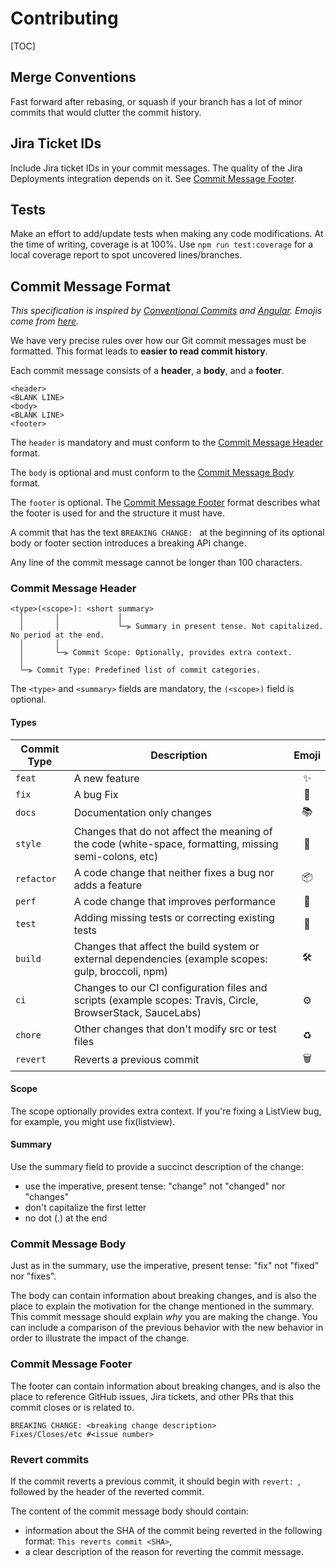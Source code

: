 # Contributing

[TOC]

## Merge Conventions

Fast forward after rebasing, or squash if your branch has a lot of minor commits that would clutter the commit history.

## Jira Ticket IDs

Include Jira ticket IDs in your commit messages. The quality of the Jira Deployments integration depends on it. See [Commit Message Footer](#markdown-header-commit-message-footer).

## Tests

Make an effort to add/update tests when making any code modifications. At the time of writing, coverage is at 100%. Use `npm run test:coverage` for a local coverage report to spot uncovered lines/branches.

## Commit Message Format

*This specification is inspired by [Conventional Commits](https://www.conventionalcommits.org/en/v1.0.0/) and [Angular](https://github.com/angular/angular/blob/master/CONTRIBUTING.md). Emojis come from [here](https://github.com/pvdlg/conventional-commit-types).*

We have very precise rules over how our Git commit messages must be formatted.
This format leads to **easier to read commit history**.

Each commit message consists of a **header**, a **body**, and a **footer**.

```
<header>
<BLANK LINE>
<body>
<BLANK LINE>
<footer>
```

The `header` is mandatory and must conform to the [Commit Message Header](#markdown-header-commit-message-header) format.

The `body` is optional and must conform to the [Commit Message Body](#markdown-header-commit-message-body) format.

The `footer` is optional. The [Commit Message Footer](#markdown-header-commit-message-footer) format describes what the footer is used for and the structure it must have.

A commit that has the text `BREAKING CHANGE: ` at the beginning of its optional body or footer section introduces a breaking API change.

Any line of the commit message cannot be longer than 100 characters.

### Commit Message Header

```
<type>(<scope>): <short summary>
  │       │             │
  │       │             └─⫸ Summary in present tense. Not capitalized. No period at the end.
  │       │
  │       └─⫸ Commit Scope: Optionally, provides extra context.
  │
  └─⫸ Commit Type: Predefined list of commit categories.
```

The `<type>` and `<summary>` fields are mandatory, the `(<scope>)` field is optional.

#### Types

| Commit Type | Description                                                                                                 | Emoji  |
| ----------- | ----------------------------------------------------------------------------------------------------------- |:------:|
| `feat`      | A new feature                                                                                               | ✨     |
| `fix`       | A bug Fix                                                                                                   | 🐛     |
| `docs`      | Documentation only changes                                                                                  | 📚     |
| `style`     | Changes that do not affect the meaning of the code (white-space, formatting, missing semi-colons, etc)      | 💎     |
| `refactor`  | A code change that neither fixes a bug nor adds a feature                                                   | 📦     |
| `perf`      | A code change that improves performance                                                                     | 🚀     |
| `test`      | Adding missing tests or correcting existing tests                                                           | 🚨     |
| `build`     | Changes that affect the build system or external dependencies (example scopes: gulp, broccoli, npm)         | 🛠     |
| `ci`        | Changes to our CI configuration files and scripts (example scopes: Travis, Circle, BrowserStack, SauceLabs) | ⚙️     |
| `chore`     | Other changes that don't modify src or test files                                                           | ♻️     |
| `revert`    | Reverts a previous commit                                                                                   | 🗑     |

#### Scope

The scope optionally provides extra context. If you're fixing a ListView bug, for example, you might use fix(listview).

#### Summary

Use the summary field to provide a succinct description of the change:

* use the imperative, present tense: "change" not "changed" nor "changes"
* don't capitalize the first letter
* no dot (.) at the end


### Commit Message Body

Just as in the summary, use the imperative, present tense: "fix" not "fixed" nor "fixes".

The body can contain information about breaking changes, and is also the place to explain the motivation for the change mentioned in the summary. This commit message should explain _why_ you are making the change.
You can include a comparison of the previous behavior with the new behavior in order to illustrate the impact of the change.


### Commit Message Footer

The footer can contain information about breaking changes, and is also the place to reference GitHub issues, Jira tickets, and other PRs that this commit closes or is related to.

```
BREAKING CHANGE: <breaking change description>
Fixes/Closes/etc #<issue number>
```

### Revert commits

If the commit reverts a previous commit, it should begin with `revert: `, followed by the header of the reverted commit.

The content of the commit message body should contain:

- information about the SHA of the commit being reverted in the following format: `This reverts commit <SHA>`,
- a clear description of the reason for reverting the commit message.
